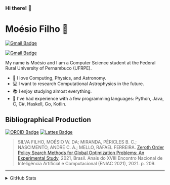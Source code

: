 ### Hi there! 👋
# Moésio Filho :milky_way:
[![Gmail Badge](https://img.shields.io/badge/-moesio.wenceslau@ufrpe.br-c14438?style=flat-square&logo=Gmail&logoColor=white&link=mailto:moesio.wenceslau@ufrpe.br)](mailto:moesio.wenceslau@ufrpe.br)

[![Gmail Badge](https://img.shields.io/badge/-moesio.f@gmail.com-c14438?style=flat-square&logo=Gmail&logoColor=white&link=mailto:moesio.f@gmail.com)](mailto:moesio.f@gmail.com)

My name is Moésio and I am a Computer Science student at the Federal Rural University of Pernambuco (UFRPE).

- :dizzy: I love Computing, Physics, and Astronomy. 
- :computer: I want to research Computational Astrophysics in the future. 
- :books: I enjoy studying almost everything.
- :pencil: I've had experience with a few programming languages: Python, Java, C, C#, Haskell, Go, Kotlin.

## Bibliographical Production
[![ORCID Badge](https://img.shields.io/badge/-ORCID-green?style=flat-square&labelColor=grey&color=green&link=https://orcid.org/0000-0002-8984-4001)](https://orcid.org/0000-0002-8984-4001)
[![Lattes Badge](https://img.shields.io/badge/-CNPq%20Lattes-green?style=flat-square&labelColor=grey&color=blue&link=http://lattes.cnpq.br/2052605083076286)](http://lattes.cnpq.br/2052605083076286)

> SILVA FILHO, MOÉSIO W. DA; MIRANDA, PÉRICLES B. C.; NASCIMENTO, ANDRÉ C. A.; MELLO, RAFAEL FERREIRA. [Zeroth Order Policy Search Methods for Global Optimization Problems: An Experimental Study](https://doi.org/10.5753/eniac.2021.18254), 2021, Brasil. Anais do XVIII Encontro Nacional de Inteligência Artificial e Computacional (ENIAC 2021), 2021. p. 209.

---

<details><summary>GitHub Stats</summary>
<p>
<a href="https://github-readme-stats.vercel.app/api?username=moesio-f&show_icons=true&theme=tokyonight">
  <img align="center" src="https://github-readme-stats.vercel.app/api?username=moesio-f&show_icons=true&theme=tokyonight" />
</a>
</p>
<p>
<a href="https://github-readme-stats.vercel.app/api/top-langs/?username=moesio-f&layout=compact&theme=tokyonight">
  <img align="center" src="https://github-readme-stats.vercel.app/api/top-langs/?username=moesio-f&layout=compact&theme=tokyonight" />
</a>
</p>
</details>
